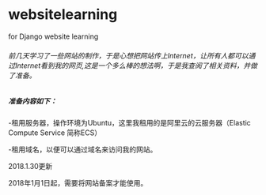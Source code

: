 # websitelearning
for Django website learning

###### 前几天学习了一些网站的制作，于是心想把网站传上Internet，让所有人都可以通过Internet看到我的网页,这是一个多么棒的想法啊，于是我查阅了相关资料，并做了准备。
##### 准备内容如下：

-租用服务器，操作环境为Ubuntu，这里我租用的是阿里云的云服务器（Elastic Compute Service 简称ECS）

-租用域名，以便可以通过域名来访问我的网站。

2018.1.30更新

2018年1月1日起，需要将网站备案才能使用。
